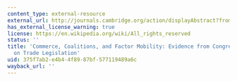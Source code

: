 ```yaml
---
content_type: external-resource
external_url: http://journals.cambridge.org/action/displayAbstract?fromPage=online&aid=130761
has_external_license_warning: true
license: https://en.wikipedia.org/wiki/All_rights_reserved
status: ''
title: 'Commerce, Coalitions, and Factor Mobility: Evidence from Congressional Votes
  on Trade Legislation'
uid: 375f7ab2-e4b4-4f89-87bf-577119489a6c
wayback_url: ''
---
```

